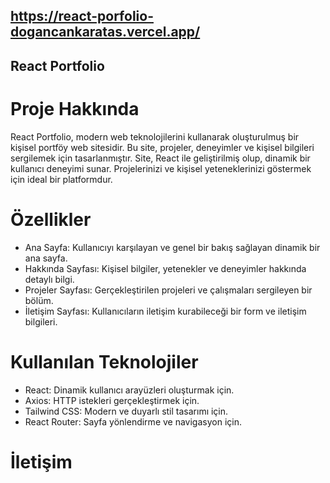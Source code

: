 ## https://react-porfolio-dogancankaratas.vercel.app/

## React Portfolio

# Proje Hakkında
React Portfolio, modern web teknolojilerini kullanarak oluşturulmuş bir kişisel portföy web sitesidir. Bu site, projeler, deneyimler ve kişisel bilgileri sergilemek için tasarlanmıştır. Site, React ile geliştirilmiş olup, dinamik bir kullanıcı deneyimi sunar. Projelerinizi ve kişisel yeteneklerinizi göstermek için ideal bir platformdur.

# Özellikler

- Ana Sayfa: Kullanıcıyı karşılayan ve genel bir bakış sağlayan dinamik bir ana sayfa.
- Hakkında Sayfası: Kişisel bilgiler, yetenekler ve deneyimler hakkında detaylı bilgi.
- Projeler Sayfası: Gerçekleştirilen projeleri ve çalışmaları sergileyen bir bölüm.
- İletişim Sayfası: Kullanıcıların iletişim kurabileceği bir form ve iletişim bilgileri.
  
# Kullanılan Teknolojiler

- React: Dinamik kullanıcı arayüzleri oluşturmak için.
- Axios: HTTP istekleri gerçekleştirmek için.
- Tailwind CSS: Modern ve duyarlı stil tasarımı için.
- React Router: Sayfa yönlendirme ve navigasyon için.

# İletişim